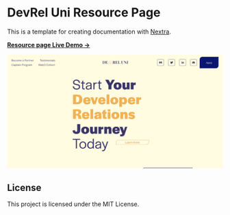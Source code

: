 # DevRel Uni Resource Page

This is a template for creating documentation with [Nextra](https://nextra.site).

[**Resource page Live Demo →**](https://dru-resources.vercel.app)

[![](.github/screenshot.png)](https://devreluni.com)


## License

This project is licensed under the MIT License.
